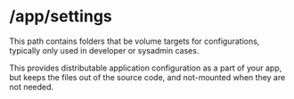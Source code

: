 # /app/settings

This path contains folders that be volume targets for configurations, typically
only used in developer or sysadmin cases.

This provides distributable application configuration as a part of your app,
but keeps the files out of the source code, and not-mounted when they are not
needed.
